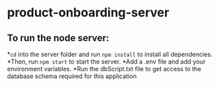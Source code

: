 # product-onboarding-server

## To run the node server:

*`cd` into the server folder and run `npm install` to install all dependencies.
*Then, run `npm start` to start the server.
*Add a .env file and add your environment variables.
*Run the dbScript.txt file to get access to the database schema required for this application
